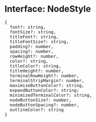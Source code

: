 # Interface: NodeStyle

<pre>
{
  font?: string,
  fontSize?: string,
  titleFont?: string,
  titleFontSize?: string,
  padding?: number,
  spacing?: number,
  rowHeight?: number,
  color?: string,
  titleColor?: string,
  titleHeight?: number,
  terminalRowHeight?: number,
  terminalStripMargin?: number,
  maximizeButtonColor?: string,
  expandButtonColor?: string;
  minimizedTerminalColor?: string,
  nodeButtonSize?: number,
  nodeButtonSpacing?: number,
  outlineColor?: string
}
</pre>
